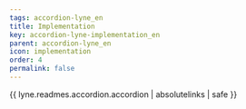 ```yaml
---
tags: accordion-lyne_en
title: Implementation
key: accordion-lyne-implementation_en
parent: accordion-lyne_en
icon: implementation
order: 4
permalink: false  
---
```

 {{ lyne.readmes.accordion.accordion | absolutelinks | safe }}


